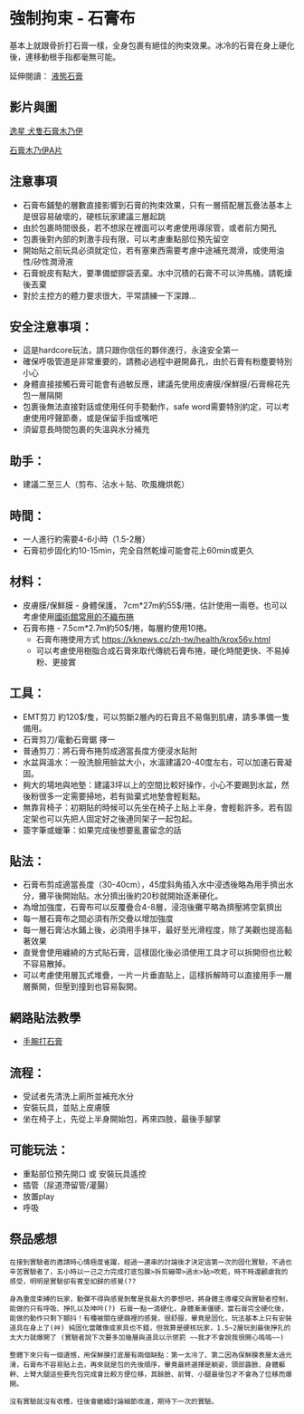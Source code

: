 強制拘束 - 石膏布
=====

基本上就跟骨折打石膏一樣，全身包裹有絕佳的拘束效果。冰冷的石膏在身上硬化後，連移動根手指都毫無可能。

延伸閱讀： [液態石膏](plaster_liquid.md)

## 影片與圖

[逸星 犬隻石膏木乃伊](https://twitter.com/yistarthedevil/status/1219106398375751680?s=20)

[石膏木乃伊A片](https://www.talaat.net/index.php?route=product/product&path=72_84&product_id=181)

## 注意事項
* 石膏布鋪墊的層數直接影響到石膏的拘束效果，只有一層搭配層瓦疊法基本上是很容易破壞的，硬核玩家建議三層起跳
* 由於包裹時間很長，若不想尿在裡面可以考慮使用導尿管，或者前方開孔
* 包裹後對內部的刺激手段有限，可以考慮重點部位預先留空
* 開始貼之前玩具必須就定位，若有塞東西需要考慮中途補充潤滑，或使用油性/矽性潤滑液
* 石膏蛻皮有點大，要準備塑膠袋丟棄。水中沉積的石膏不可以沖馬桶，請乾燥後丟棄
* 對於主控方的體力要求很大，平常請練一下深蹲...

## 安全注意事項：
* 這是hardcore玩法，請只跟你信任的夥伴進行，永遠安全第一
* 確保呼吸管道是非常重要的，請務必過程中避開鼻孔，由於石膏有粉塵要特別小心
* 身體直接接觸石膏可能會有過敏反應，建議先使用皮膚膜/保鮮膜/石膏棉花先包一層隔開
* 包裹後無法直接對話或使用任何手勢動作，safe word需要特別約定，可以考慮使用哼聲節奏，或是保留手指或嘴吧
* 須留意長時間包裹的失溫與水分補充

## 助手：
* 建議二至三人（剪布、沾水＋貼、吹風機烘乾）

## 時間：
* 一人進行約需要4-6小時（1.5-2層）
* 石膏初步固化約10-15min，完全自然乾燥可能會花上60min或更久

## 材料：
* 皮膚膜/保鮮膜 - 身體保護， 7cm*27m約55$/捲，估計使用一兩卷。也可以考慮使用[國術館常用的不織布捲](https://shopee.tw/%E3%80%90%E6%95%B7%E8%86%8F%E3%80%91-%E5%9C%8B%E8%A1%93%E9%A4%A8%E5%AE%A2%E8%A3%BD%E5%B0%88%E7%94%A8%28%E8%96%84%29%28%E5%8E%9A%29%E4%B8%8D%E7%B9%94%E5%B8%83-15cm%E5%AF%AC-i.84720325.1422899358)
* 石膏布捲 - 7.5cm*2.7m約50$/捲，每層約使用10捲。
  * 石膏布捲使用方式 https://kknews.cc/zh-tw/health/krox56v.html
  * 可以考慮使用樹脂合成石膏來取代傳統石膏布捲，硬化時間更快、不易掉粉、更接實

## 工具：
* EMT剪刀 約120$/隻，可以剪斷2層內的石膏且不易傷到肌膚，請多準備一隻備用。
* 石膏剪刀/電動石膏鋸 擇一
* 普通剪刀：將石膏布捲剪成適當長度方便浸水貼附
* 水盆與溫水：一般洗臉用臉盆大小，水溫建議20-40度左右，可以加速石膏凝固。
* 夠大的場地與地墊：建議3坪以上的空間比較好操作，小心不要踢到水盆，然後粉很多一定需要掃地，若有拋棄式地墊會輕鬆點。
* 無靠背椅子：初期貼的時候可以先坐在椅子上貼上半身，會輕鬆許多。若有固定架也可以先把人固定好之後連同架子一起包起。
* 簽字筆或蠟筆：如果完成後想要亂畫留念的話

## 貼法：
* 石膏布剪成適當長度（30-40cm），45度斜角插入水中浸透後略為用手擠出水分，攤平後開始貼。水分擠出後約20秒就開始逐漸硬化。
* 為增加強度，石膏布可以反覆疊合4-8層，浸泡後攤平略為擠壓將空氣擠出
* 每一層石膏布之間必須有所交疊以增加強度
* 每一層石膏沾水鋪上後，必須用手抹平，最好至光滑程度，除了美觀也提高黏著效果
* 直覺會使用纏繞的方式貼石膏，這樣固化後必須使用工具才可以拆開但也比較不容易散掉。
* 可以考慮使用層瓦式堆疊，一片一片垂直貼上，這樣拆解時可以直接用手一層層撕開，但壓到撞到也容易裂開。

## 網路貼法教學

* [手腕打石膏](https://www.youtube.com/watch?v=KFn-Cw_K1b4)

## 流程：
* 受試者先清洗上廁所並補充水分
* 安裝玩具，並貼上皮膚膜
* 坐在椅子上，先從上半身開始包，再來四肢，最後手腳掌

## 可能玩法：
* 重點部位預先開口 或 安裝玩具遙控
* 插管（尿道滯留管/灌腸）
* 放置play
* 呼吸

## 祭品感想

```
在接到實驗者的邀請時心情極度雀躍，經過一連串的討論後才決定這第一次的固化實驗，不過也辛苦實驗者了，五小時以一己之力完成打底包膜>拆剪繃帶>過水>貼>吹乾，時不時還顧慮我的感受，明明是實驗卻有賓至如歸的感覺(?? 

身為重度束縛的玩家，動彈不得與感覺剝奪是我最大的夢想吧，將身體主導權交與實驗者控制，能做的只有呼吸、掙扎以及呻吟(?) 石膏一點一滴硬化，身體漸漸僵硬，當石膏完全硬化後，能做的動作只剩下顫抖！有種被關在硬繭裡的感覺，很舒服，畢竟是固化，玩法基本上只有安裝道具在身上了(艸) 純固化當雕像或家具也不錯，但我算是硬核玩家，1.5~2層玩到最後掙扎的太大力就爆開了 (實驗者說下次要多加幾層與道具以示懲罰 ~~我才不會說我很開心嗚嗚~~)

整體下來只有一個遺憾，用保鮮膜打底層有兩個缺點：第一太冷了、第二因為保鮮膜表層太過光滑，石膏布不容易貼上去，再來就是包的先後順序，畢竟最終選擇是躺姿，頭部露臉、身體軀幹、上臂大腿這些要先包完成會比較方便位移，其餘臉、前臂、小腿最後包才不會為了位移而爆開。

沒有實驗就沒有收穫，往後會繼續討論細節改進，期待下一次的實驗。
```
